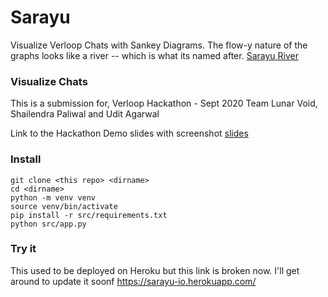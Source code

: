 # Sarayu

Visualize Verloop Chats with Sankey Diagrams. The flow-y nature of the graphs looks like a river -- which is what its named after. [Sarayu River](https://en.wikipedia.org/wiki/Sarayu)

### Visualize Chats

This is a submission for,
Verloop Hackathon - Sept 2020
Team Lunar Void, Shailendra Paliwal and Udit Agarwal

Link to the Hackathon Demo slides with screenshot 
[slides](https://github.com/vcidst/sarayu/blob/main/assets/Sarayu%20Visualize%20Chats.pdf)

### Install

```
git clone <this repo> <dirname>
cd <dirname>
python -m venv venv
source venv/bin/activate
pip install -r src/requirements.txt
python src/app.py
```

### Try it

This used to be deployed on Heroku but this link is broken now. I'll get around to update it soonf
https://sarayu-io.herokuapp.com/
